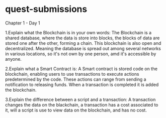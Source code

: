 # quest-submissions

Chapter 1 - Day 1

1.Explain what the Blockchain is in your own words:
The Blockchain is a shared database, where the data is store into blocks, the blocks of data are stored one after the other, forming a chain. This blockchain is also open and decentralized. Meaning the database is spread out among several networks in various locations, so it's not own by one person, amd it's accessible by anyone.

2.Explain what a Smart Contract is:
A Smart contract is stored code on the blockchain, enabling users to use transactions to execute actions predetermined by the code. These actions can range from sending a notification to releasing funds.  When a transaction is completed it is added the blockchain. 

3.Explain the difference between a script and a transaction:
A transaction changes the data on the blackchain, a transaction has a cost associated to it, will a script is use to view data on the blockchain, and has no cost.

